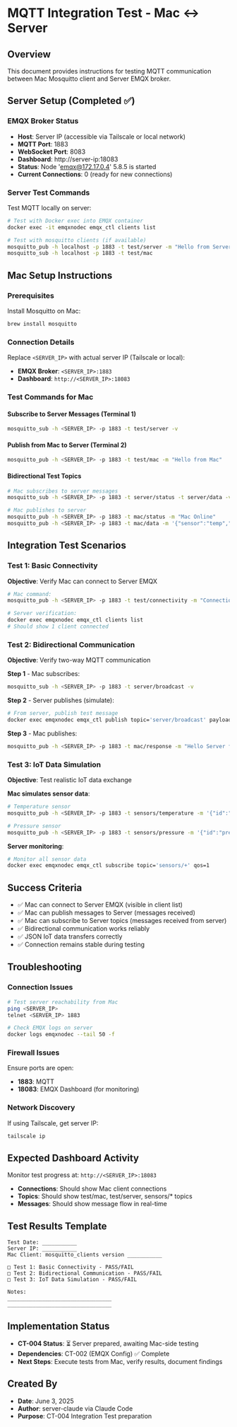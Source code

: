 # MQTT Integration Test - Mac ↔ Server

## Overview
This document provides instructions for testing MQTT communication between Mac Mosquitto client and Server EMQX broker.

## Server Setup (Completed ✅)
### EMQX Broker Status
- **Host**: Server IP (accessible via Tailscale or local network)
- **MQTT Port**: 1883
- **WebSocket Port**: 8083
- **Dashboard**: http://server-ip:18083
- **Status**: Node 'emqx@172.17.0.4' 5.8.5 is started
- **Current Connections**: 0 (ready for new connections)

### Server Test Commands
Test MQTT locally on server:
```bash
# Test with Docker exec into EMQX container
docker exec -it emqxnodec emqx_ctl clients list

# Test with mosquitto clients (if available)
mosquitto_pub -h localhost -p 1883 -t test/server -m "Hello from Server"
mosquitto_sub -h localhost -p 1883 -t test/mac
```

## Mac Setup Instructions
### Prerequisites
Install Mosquitto on Mac:
```bash
brew install mosquitto
```

### Connection Details
Replace `<SERVER_IP>` with actual server IP (Tailscale or local):
- **EMQX Broker**: `<SERVER_IP>:1883`
- **Dashboard**: `http://<SERVER_IP>:18083`

### Test Commands for Mac

#### Subscribe to Server Messages (Terminal 1)
```bash
mosquitto_sub -h <SERVER_IP> -p 1883 -t test/server -v
```

#### Publish from Mac to Server (Terminal 2)
```bash
mosquitto_pub -h <SERVER_IP> -p 1883 -t test/mac -m "Hello from Mac"
```

#### Bidirectional Test Topics
```bash
# Mac subscribes to server messages
mosquitto_sub -h <SERVER_IP> -p 1883 -t server/status -t server/data -v

# Mac publishes to server
mosquitto_pub -h <SERVER_IP> -p 1883 -t mac/status -m "Mac Online"
mosquitto_pub -h <SERVER_IP> -p 1883 -t mac/data -m '{"sensor":"temp","value":23.5,"timestamp":"2025-06-03T17:45:00Z"}'
```

## Integration Test Scenarios

### Test 1: Basic Connectivity
**Objective**: Verify Mac can connect to Server EMQX
```bash
# Mac command:
mosquitto_pub -h <SERVER_IP> -p 1883 -t test/connectivity -m "Connection Test"

# Server verification:
docker exec emqxnodec emqx_ctl clients list
# Should show 1 client connected
```

### Test 2: Bidirectional Communication
**Objective**: Verify two-way MQTT communication

**Step 1** - Mac subscribes:
```bash
mosquitto_sub -h <SERVER_IP> -p 1883 -t server/broadcast -v
```

**Step 2** - Server publishes (simulate):
```bash
# From server, publish test message
docker exec emqxnodec emqx_ctl publish topic='server/broadcast' payload='Hello Mac from Server' qos=1
```

**Step 3** - Mac publishes:
```bash
mosquitto_pub -h <SERVER_IP> -p 1883 -t mac/response -m "Hello Server from Mac"
```

### Test 3: IoT Data Simulation
**Objective**: Test realistic IoT data exchange

**Mac simulates sensor data**:
```bash
# Temperature sensor
mosquitto_pub -h <SERVER_IP> -p 1883 -t sensors/temperature -m '{"id":"temp01","value":24.3,"unit":"C","timestamp":"2025-06-03T17:45:00Z"}'

# Pressure sensor
mosquitto_pub -h <SERVER_IP> -p 1883 -t sensors/pressure -m '{"id":"press01","value":1013.25,"unit":"hPa","timestamp":"2025-06-03T17:45:00Z"}'
```

**Server monitoring**:
```bash
# Monitor all sensor data
docker exec emqxnodec emqx_ctl subscribe topic='sensors/+' qos=1
```

## Success Criteria
- ✅ Mac can connect to Server EMQX (visible in client list)
- ✅ Mac can publish messages to Server (messages received)
- ✅ Mac can subscribe to Server topics (messages received from server)
- ✅ Bidirectional communication works reliably
- ✅ JSON IoT data transfers correctly
- ✅ Connection remains stable during testing

## Troubleshooting

### Connection Issues
```bash
# Test server reachability from Mac
ping <SERVER_IP>
telnet <SERVER_IP> 1883

# Check EMQX logs on server
docker logs emqxnodec --tail 50 -f
```

### Firewall Issues
Ensure ports are open:
- **1883**: MQTT
- **18083**: EMQX Dashboard (for monitoring)

### Network Discovery
If using Tailscale, get server IP:
```bash
tailscale ip
```

## Expected Dashboard Activity
Monitor test progress at: `http://<SERVER_IP>:18083`
- **Connections**: Should show Mac client connections
- **Topics**: Should show test/mac, test/server, sensors/* topics
- **Messages**: Should show message flow in real-time

## Test Results Template
```
Test Date: ___________
Server IP: ___________
Mac Client: mosquitto_clients version ___________

□ Test 1: Basic Connectivity - PASS/FAIL
□ Test 2: Bidirectional Communication - PASS/FAIL  
□ Test 3: IoT Data Simulation - PASS/FAIL

Notes:
_________________________________
_________________________________
```

## Implementation Status
- **CT-004 Status**: ⏳ Server prepared, awaiting Mac-side testing
- **Dependencies**: CT-002 (EMQX Config) ✅ Complete
- **Next Steps**: Execute tests from Mac, verify results, document findings

## Created By
- **Date**: June 3, 2025
- **Author**: server-claude via Claude Code
- **Purpose**: CT-004 Integration Test preparation